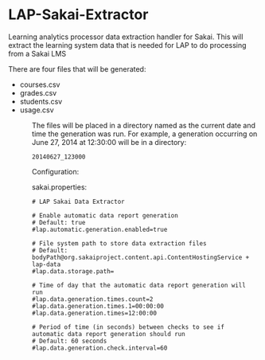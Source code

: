 LAP-Sakai-Extractor
===================

Learning analytics processor data extraction handler for Sakai. This will extract the learning system data that is needed for LAP to do processing from a Sakai LMS

There are four files that will be generated:

<ul>
    <li>courses.csv</li>
    <li>grades.csv</li>
    <li>students.csv</li>
    <li>usage.csv</li>
<ul>

The files will be placed in a directory named as the current date and time the generation was run. For example, a generation occurring on June 27, 2014 at 12:30:00 will be in a directory:

    20140627_123000


Configuration:

sakai.properties:

```
# LAP Sakai Data Extractor

# Enable automatic data report generation
# Default: true
#lap.automatic.generation.enabled=true

# File system path to store data extraction files
# Default: bodyPath@org.sakaiproject.content.api.ContentHostingService + lap-data
#lap.data.storage.path=

# Time of day that the automatic data report generation will run
#lap.data.generation.times.count=2
#lap.data.generation.times.1=00:00:00
#lap.data.generation.times=12:00:00

# Period of time (in seconds) between checks to see if automatic data report generation should run
# Default: 60 seconds
#lap.data.generation.check.interval=60
```